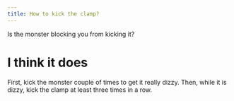 ```yaml
---
title: How to kick the clamp?
---
```


Is the monster blocking you from kicking it?

# I think it does
First, kick the monster couple of times to get it really dizzy. Then, while it is dizzy, kick the clamp at least three times in a row.
